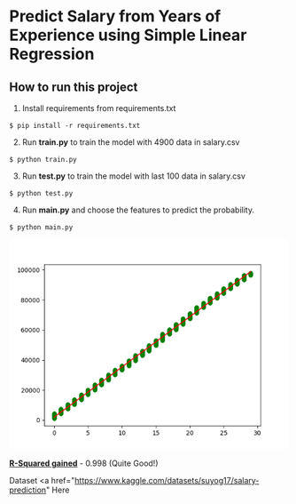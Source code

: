 # Predict Salary from Years of Experience using Simple Linear Regression

## How to run this project
1. Install requirements from requirements.txt
``` 
$ pip install -r requirements.txt
```

2. Run <b>train.py</b> to train the model with 4900 data in salary.csv
```
$ python train.py
```

3. Run <b>test.py</b> to train the model with last 100 data in salary.csv
```
$ python test.py
```

4. Run <b>main.py</b> and choose the features to predict the probability.
```
$ python main.py
```

![Figure of regression](https://github.com/Rahat-Khan-Pathan/salary-prediction-using-simple-linear-regression/blob/main/figures/regression.png?raw=true)

<b><u>R-Squared gained</u></b> - 0.998 (Quite Good!)




Dataset <a href="https://www.kaggle.com/datasets/suyog17/salary-prediction" Here </a>



